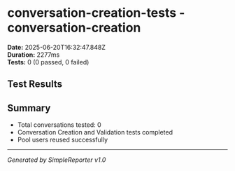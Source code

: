 # conversation-creation-tests - conversation-creation

**Date:** 2025-06-20T16:32:47.848Z  
**Duration:** 2277ms  
**Tests:** 0 (0 passed, 0 failed)

## Test Results



## Summary

- Total conversations tested: 0
- Conversation Creation and Validation tests completed
- Pool users reused successfully

---
*Generated by SimpleReporter v1.0*

